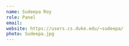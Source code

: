 ```yaml
---
name: Sudeepa Roy
role: Panel
email: 
website: https://users.cs.duke.edu/~sudeepa/
photo: Sudeepa.jpg
---
```

